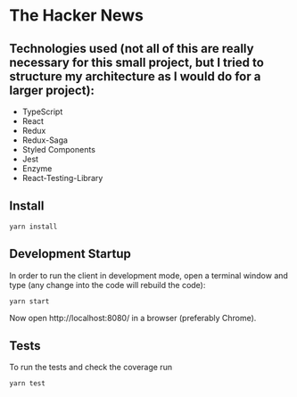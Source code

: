 # The Hacker News

## Technologies used (not all of this are really necessary for this small project, but I tried to structure my architecture as I would do for a larger project):

- TypeScript
- React
- Redux
- Redux-Saga
- Styled Components
- Jest
- Enzyme
- React-Testing-Library


## Install

```
yarn install
```

## Development Startup

In order to run the client in development mode, open a terminal window and type (any change into the code will rebuild the code):
```
yarn start
```

Now open http://localhost:8080/ in a browser (preferably Chrome).

## Tests

To run the tests and check the coverage run
```
yarn test
```
